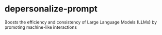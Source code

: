 # depersonalize-prompt
Boosts the efficiency and consistency of Large Language Models (LLMs) by promoting machine-like interactions
